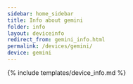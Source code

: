 ```yaml
---
sidebar: home_sidebar
title: Info about gemini
folder: info
layout: deviceinfo
redirect_from: gemini_info.html
permalink: /devices/gemini/
device: gemini
---
```

{% include templates/device_info.md %}
